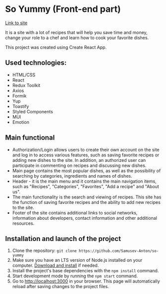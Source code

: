 # So Yummy (Front-end part)

[Link to site](https://samusev-anton.github.io/so-yummy/main)

It is a site with a lot of recipes that will help you save time and money,
change your role to a chef and learn how to cook your favorite dishes.

This project was created using Create React App.

## Used technologies:

- HTML/CSS
- React
- Redux Toolkit
- Axios
- Formik
- Yup
- Toastify
- Styled Components
- MUI
- Emotion

## Main functional

- Authorization/Login allows users to create their own account on the site and
  log in to access various features, such as saving favorite recipes or adding
  new dishes to the site. In addition, an authorized user can participate in
  commenting on recipes and discussing new dishes.
- Main page contains the most popular dishes, as well as the possibility of
  searching by categories, ingredients and names of dishes.
- Header - it is the main menu and it contains the main navigation items, such
  as "Recipes", "Categories", "Favorites", "Add a recipe" and "About us".
- The main functionality is the search and viewing of recipes. This site has the
  function of saving favorite recipes and the ability to add new recipes to the
  site.
- Footer of the site contains additional links to social networks, information
  about developers, contact information and other additional resources.

## Installation and launch of the project

1. Clone the repository: `git clone https://github.com/Samusev-Anton/so-yummy`
2. Make sure you have an LTS version of Node.js installed on your computer.
   [Download and install](https://nodejs.org/en/) if needed.
3. Install the project's base dependencies with the `npm install` command.
4. Start development mode by running the `npm start` command.
5. Go to [http://localhost:3000](http://localhost:3000) in your browser. This
   page will automatically reload after saving changes to the project files.

